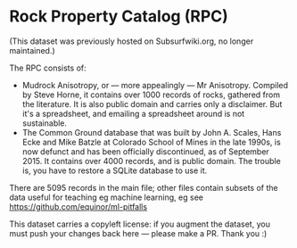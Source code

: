 # Rock Property Catalog (RPC)

(This dataset was previously hosted on Subsurfwiki.org, no longer maintained.)

The RPC consists of:

- Mudrock Anisotropy, or — more appealingly — Mr Anisotropy. Compiled by Steve Horne, it contains over 1000 records of rocks, gathered from the literature. It is also public domain and carries only a disclaimer. But it's a spreadsheet, and emailing a spreadsheet around is not sustainable.
- The Common Ground database that was built by John A. Scales, Hans Ecke and Mike Batzle at Colorado School of Mines in the late 1990s, is now defunct and has been officially discontinued, as of September 2015. It contains over 4000 records, and is public domain. The trouble is, you have to restore a SQLite database to use it.

There are 5095 records in the main file; other files contain subsets of the data useful for teaching eg machine learning, eg see https://github.com/equinor/ml-pitfalls

This dataset carries a copyleft license: if you augment the dataset, you must push your changes back here &mdash; please make a PR. Thank you :)
